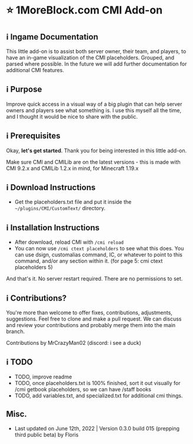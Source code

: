 # :star: 1MoreBlock.com CMI Add-on

## <g-emoji class="g-emoji" alias="information_source" fallback-src="https://github.githubassets.com/images/icons/emoji/unicode/2139.png">ℹ️</g-emoji> Ingame Documentation

This little add-on is to assist both server owner, their team, and players, to have an in-game visualization of the CMI placeholders. Grouped, and parsed where possible. In the future we will add further documentation for additional CMI features.

## <g-emoji class="g-emoji" alias="information_source" fallback-src="https://github.githubassets.com/images/icons/emoji/unicode/2139.png">ℹ️</g-emoji> Purpose

Improve quick access in a visual way of a big plugin that can help server owners and players see what something is. I use this myself all the time, and I thought it would be nice to share with the public.

## <g-emoji class="g-emoji" alias="information_source" fallback-src="https://github.githubassets.com/images/icons/emoji/unicode/2139.png">ℹ️</g-emoji> Prerequisites

Okay, **let's get started**. Thank you for being interested in this little add-on.

Make sure CMI and CMILib are on the latest versions - this is made with CMI 9.2.x and CMILib 1.2.x in mind, for Minecraft 1.19.x

## <g-emoji class="g-emoji" alias="information_source" fallback-src="https://github.githubassets.com/images/icons/emoji/unicode/2139.png">ℹ️</g-emoji> Download Instructions

- Get the placeholders.txt file and put it inside the `~/plugins/CMI/CustomText/` directory.

## <g-emoji class="g-emoji" alias="information_source" fallback-src="https://github.githubassets.com/images/icons/emoji/unicode/2139.png">ℹ️</g-emoji> Installation Instructions

- After download, reload CMI with `/cmi reload`
- You can now use `/cmi ctext placeholders` to see what this does. You can use dsign, customalias command, IC, or whatever to point to this command, and/or any section within it. (for page 5: cmi ctext placeholders 5)

And that's it. No server restart required. There are no permissions to set.

## <g-emoji class="g-emoji" alias="information_source" fallback-src="https://github.githubassets.com/images/icons/emoji/unicode/2139.png">ℹ️</g-emoji> Contributions?

You're more than welcome to offer fixes, contributions, adjustments, suggestions. Feel free to clone and make a pull request. We can discuss and review your contributions and probably merge them into the main branch.

Contributions by MrCrazyMan02 (discord: i see a duck)

## <g-emoji class="g-emoji" alias="information_source" fallback-src="https://github.githubassets.com/images/icons/emoji/unicode/2139.png">ℹ️</g-emoji> TODO

- TODO, improve readme
- TODO, once placeholders.txt is 100% finished, sort it out visually for /cmi getbook placeholders, so we can have /staff books
- TODO, add variables.txt, and specialized.txt for additional cmi things.

## Misc.

- Last updated on June 12th, 2022 | Version 0.3.0 build 015 (prepping third public beta) by Floris
